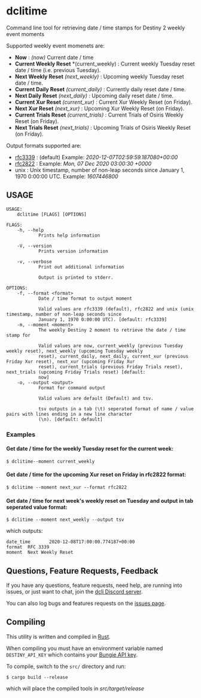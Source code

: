 # dclitime

Command line tool for retrieving date / time stamps for Destiny 2 weekly event moments

Supported weekly event momenets are:
* **Now** : *(now)* Current date / time
* **Current Weekly Reset** *(current_weekly) : Current weekly Tuesday reset date / time (i.e. previous Tuesday).
* **Next Weekly Reset** *(next_weekly)* : Upcoming weekly Tuesday reset date / time.
* **Current Daily Reset** *(current_daily)* : Currently daily reset date / time.
* **Next Daily Reset** *(next_daily)* : Upcoming daily reset date / time.
* **Current Xur Reset** *(current_xur)* : Current Xur Weekly Reset (on Friday).
* **Next Xur Reset** *(next_xur)* : Upcoming Xur Weekly Reset (on Friday).
* **Current Trials Reset** *(current_trials)* : Current Trials of Osiris Weekly Reset (on Friday).
* **Next Trials Reset** *(next_trials)* : Upcoming Trials of Osiris Weekly Reset (on Friday).

Output formats supported are:
* [rfc3339](https://tools.ietf.org/html/rfc3339) : (default) Example: *2020-12-07T02:59:59.187080+00:00*
* [rfc2822](https://tools.ietf.org/html/rfc2822) : Example: *Mon, 07 Dec 2020 03:00:30 +0000*
* unix : Unix timestamp, number of non-leap seconds since January 1, 1970 0:00:00 UTC. Example: *1607446800*

## USAGE
```
USAGE:
    dclitime [FLAGS] [OPTIONS]

FLAGS:
    -h, --help       
            Prints help information

    -V, --version    
            Prints version information

    -v, --verbose    
            Print out additional information
            
            Output is printed to stderr.

OPTIONS:
    -f, --format <format>    
            Date / time format to output moment
            
            Valid values are rfc3339 (default), rfc2822 and unix (unix timestamp, number of non-leap seconds since
            January 1, 1970 0:00:00 UTC). [default: rfc3339]
    -m, --moment <moment>    
            The weekly Destiny 2 moment to retrieve the date / time stamp for
            
            Valid values are now, current_weekly (previous Tuesday weekly reset), next_weekly (upcoming Tuesday weekly
            reset), current_daily, next_daily, current_xur (previous Friday Xur reset), next_xur (upcoming Friday Xur
            reset), current_trials (previous Friday Trials reset), next_trials (upcoming Friday Trials reset) [default:
            now]
    -o, --output <output>    
            Format for command output
            
            Valid values are default (Default) and tsv.
            
            tsv outputs in a tab (\t) seperated format of name / value pairs with lines ending in a new line character
            (\n). [default: default]
```

### Examples

#### Get date / time for the weekly Tuesday reset for the current week:
```
$ dclitime--moment current_weekly
```

#### Get date / time for the upcoming Xur reset on Friday in rfc2822 format:
```
$ dclitime --moment next_xur --format rfc2822
```

#### Get date / time for next week's weekly reset on Tuesday and output in tab seperated value format:
```
$ dclitime --moment next_weekly --output tsv
```

which outputs:

```
date_time       2020-12-08T17:00:00.774187+00:00
format  RFC 3339
moment  Next Weekly Reset
```

## Questions, Feature Requests, Feedback

If you have any questions, feature requests, need help, are running into issues, or just want to chat, join the [dcli Discord server](https://discord.gg/2Y8bV2Mq3p).

You can also log bugs and features requests on the [issues page](https://github.com/mikechambers/dcli/issues).


## Compiling

This utility is written and compiled in [Rust](https://www.rust-lang.org/).

When compiling you must have an environment variable named `DESTINY_API_KEY` which contains your [Bungie API key](https://www.bungie.net/en/Application).

To compile, switch to the `src/` directory and run:

```
$ cargo build --release
```

which will place the compiled tools in *src/target/release*
